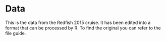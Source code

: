 # Data

This is the data from the Redfish 2015 cruise. It has been edited into a format that can be processed by R. To find the original you can refer to the file guide. 